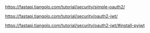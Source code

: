 
 https://fastapi.tiangolo.com/tutorial/security/simple-oauth2/

 https://fastapi.tiangolo.com/tutorial/security/oauth2-jwt/

https://fastapi.tiangolo.com/tutorial/security/oauth2-jwt/#install-pyjwt 
 
